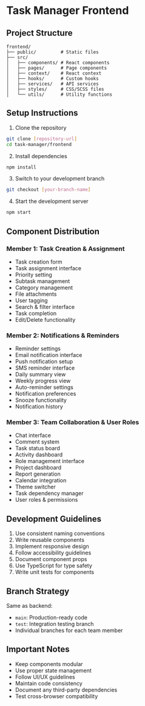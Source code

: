 # Task Manager Frontend

## Project Structure
```
frontend/
├── public/         # Static files
├── src/
│   ├── components/ # React components
│   ├── pages/      # Page components
│   ├── context/    # React context
│   ├── hooks/      # Custom hooks
│   ├── services/   # API services
│   ├── styles/     # CSS/SCSS files
│   └── utils/      # Utility functions
```

## Setup Instructions

1. Clone the repository
```bash
git clone [repository-url]
cd task-manager/frontend
```

2. Install dependencies
```bash
npm install
```

3. Switch to your development branch
```bash
git checkout [your-branch-name]
```

4. Start the development server
```bash
npm start
```

## Component Distribution

### Member 1: Task Creation & Assignment
- Task creation form
- Task assignment interface
- Priority setting
- Subtask management
- Category management
- File attachments
- User tagging
- Search & filter interface
- Task completion
- Edit/Delete functionality

### Member 2: Notifications & Reminders
- Reminder settings
- Email notification interface
- Push notification setup
- SMS reminder interface
- Daily summary view
- Weekly progress view
- Auto-reminder settings
- Notification preferences
- Snooze functionality
- Notification history

### Member 3: Team Collaboration & User Roles
- Chat interface
- Comment system
- Task status board
- Activity dashboard
- Role management interface
- Project dashboard
- Report generation
- Calendar integration
- Theme switcher
- Task dependency manager
- User roles & permissions

## Development Guidelines
1. Use consistent naming conventions
2. Write reusable components
3. Implement responsive design
4. Follow accessibility guidelines
5. Document component props
6. Use TypeScript for type safety
7. Write unit tests for components

## Branch Strategy
Same as backend:
- `main`: Production-ready code
- `test`: Integration testing branch
- Individual branches for each team member

## Important Notes
- Keep components modular
- Use proper state management
- Follow UI/UX guidelines
- Maintain code consistency
- Document any third-party dependencies
- Test cross-browser compatibility
